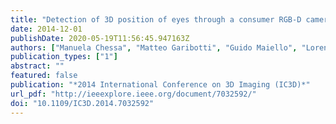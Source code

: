 ```yaml
---
title: "Detection of 3D position of eyes through a consumer RGB-D camera for stereoscopic mixed reality environments"
date: 2014-12-01
publishDate: 2020-05-19T11:56:45.947163Z
authors: ["Manuela Chessa", "Matteo Garibotti", "Guido Maiello", "Lorenzo Caroggio", "Huayi Huang", "Silvio Sabatini", "Fabio Solari"]
publication_types: ["1"]
abstract: ""
featured: false
publication: "*2014 International Conference on 3D Imaging (IC3D)*"
url_pdf: "http://ieeexplore.ieee.org/document/7032592/"
doi: "10.1109/IC3D.2014.7032592"
---
```


